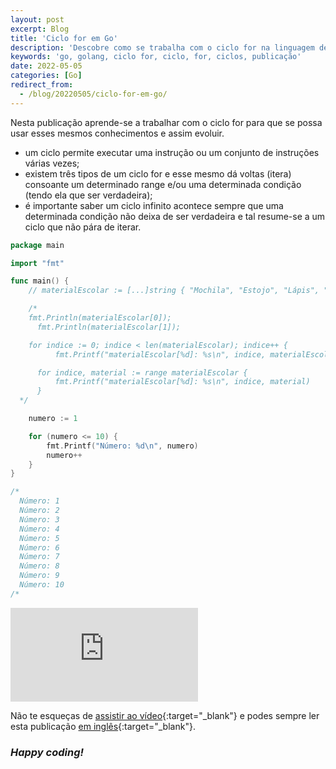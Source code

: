 ```yaml
---
layout: post
excerpt: Blog
title: 'Ciclo for em Go'
description: 'Descobre como se trabalha com o ciclo for na linguagem de programação Go. Obtém respostas às tuas dúvidas com a teoria e os exemplos apresentados.'
keywords: 'go, golang, ciclo for, ciclo, for, ciclos, publicação'
date: 2022-05-05
categories: [Go]
redirect_from:
  - /blog/20220505/ciclo-for-em-go/
---
```


Nesta publicação aprende-se a trabalhar com o ciclo for para que se possa usar esses mesmos conhecimentos e assim evoluir.

- um ciclo permite executar uma instrução ou um conjunto de instruções várias vezes;
- existem três tipos de um ciclo for e esse mesmo dá voltas (itera) consoante um determinado range e/ou uma determinada condição (tendo ela que ser verdadeira);
- é importante saber um ciclo infinito acontece sempre que uma determinada condição não deixa de ser verdadeira e tal resume-se a um ciclo que não pára de iterar.

```go
package main

import "fmt"

func main() {
	// materialEscolar := [...]string { "Mochila", "Estojo", "Lápis", "Borracha", "Afia", "Tesoura" }

	/*
    fmt.Println(materialEscolar[0]);
	  fmt.Println(materialEscolar[1]);

    for indice := 0; indice < len(materialEscolar); indice++ {
		  fmt.Printf("materialEscolar[%d]: %s\n", indice, materialEscolar[indice])

	  for indice, material := range materialEscolar {
		  fmt.Printf("materialEscolar[%d]: %s\n", indice, material)
	  }
  */

	numero := 1

	for (numero <= 10) {
		fmt.Printf("Número: %d\n", numero)
		numero++
	}
}

/*
  Número: 1
  Número: 2
  Número: 3
  Número: 4
  Número: 5
  Número: 6
  Número: 7
  Número: 8
  Número: 9
  Número: 10
/*
```

<div class="video-container">
  <iframe src="https://www.youtube.com/embed/w7hXnuh5G2E" frameborder="0" allowfullscreen></iframe>
</div>

Não te esqueças de [assistir ao vídeo](https://youtu.be/w7hXnuh5G2E){:target="\_blank"} e podes sempre ler esta publicação [em inglês](https://nelsonsilvadev.com/blog/for-loop-in-go/){:target="\_blank"}.

### _Happy coding!_
